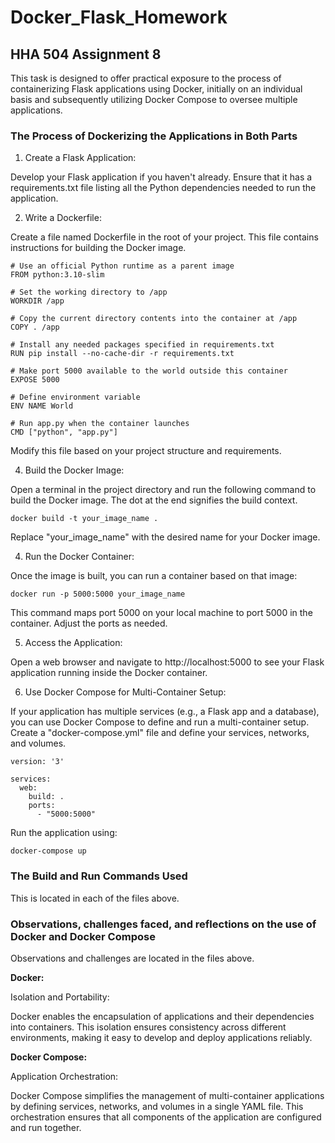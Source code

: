 # Docker_Flask_Homework
## HHA 504 Assignment 8
This task is designed to offer practical exposure to the process of containerizing Flask applications using Docker, initially on an individual basis and subsequently utilizing Docker Compose to oversee multiple applications.

### **The Process of Dockerizing the Applications in Both Parts**
1. Create a Flask Application:

Develop your Flask application if you haven't already. Ensure that it has a requirements.txt file listing all the Python dependencies needed to run the application.

2. Write a Dockerfile:

Create a file named Dockerfile in the root of your project. This file contains instructions for building the Docker image.

```
# Use an official Python runtime as a parent image
FROM python:3.10-slim

# Set the working directory to /app
WORKDIR /app

# Copy the current directory contents into the container at /app
COPY . /app

# Install any needed packages specified in requirements.txt
RUN pip install --no-cache-dir -r requirements.txt

# Make port 5000 available to the world outside this container
EXPOSE 5000

# Define environment variable
ENV NAME World

# Run app.py when the container launches
CMD ["python", "app.py"]
```

Modify this file based on your project structure and requirements.

4. Build the Docker Image:

Open a terminal in the project directory and run the following command to build the Docker image. The dot at the end signifies the build context.

```
docker build -t your_image_name .
```

Replace "your_image_name" with the desired name for your Docker image.

4. Run the Docker Container:

Once the image is built, you can run a container based on that image:

```
docker run -p 5000:5000 your_image_name
```

This command maps port 5000 on your local machine to port 5000 in the container. Adjust the ports as needed.

5. Access the Application:

Open a web browser and navigate to http://localhost:5000 to see your Flask application running inside the Docker container.

6. Use Docker Compose for Multi-Container Setup:

If your application has multiple services (e.g., a Flask app and a database), you can use Docker Compose to define and run a multi-container setup. Create a "docker-compose.yml" file and define your services, networks, and volumes.

```
version: '3'

services:
  web:
    build: .
    ports:
      - "5000:5000"
```

Run the application using:

```
docker-compose up
```

### **The Build and Run Commands Used**

This is located in each of the files above. 

### **Observations, challenges faced, and reflections on the use of Docker and Docker Compose**

Observations and challenges are located in the files above. 

**Docker:**

Isolation and Portability:

Docker enables the encapsulation of applications and their dependencies into containers. This isolation ensures consistency across different environments, making it easy to develop and deploy applications reliably.


**Docker Compose:**

Application Orchestration:

Docker Compose simplifies the management of multi-container applications by defining services, networks, and volumes in a single YAML file. This orchestration ensures that all components of the application are configured and run together.
